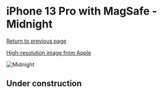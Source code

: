 # iPhone 13 Pro with MagSafe - Midnight

[Return to previous page](/iphone_13)

[High-resolution image from Apple](https://store.storeimages.cdn-apple.com/8756/as-images.apple.com/is/MM1H3?wid=4500&hei=4500&fmt=png)

<div style="width: 500px"><img src="/almost_uncompressed/MM1H3.webp" alt="Midnight"></div>

## Under construction
